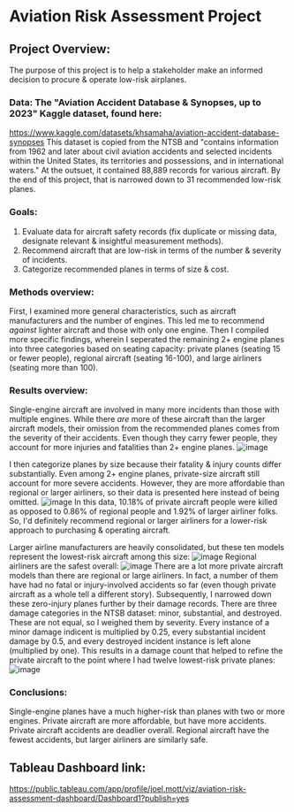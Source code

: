 # Aviation Risk Assessment Project
## Project Overview:
The purpose of this project is to help a stakeholder make an informed decision to procure & operate low-risk airplanes.

### Data: The "Aviation Accident Database & Synopses, up to 2023" Kaggle dataset, found here:
https://www.kaggle.com/datasets/khsamaha/aviation-accident-database-synopses
This dataset is copied from the NTSB and "contains information from 1962 and later about civil aviation accidents and selected incidents within the United States, its territories and possessions, and in international waters." At the outsuet, it contained 88,889 records for various aircraft. By the end of this project, that is narrowed down to 31 recommended low-risk planes.

### Goals:
1. Evaluate data for aircraft safety records (fix duplicate or missing data, designate relevant & insightful measurement methods).
2. Recommend aircraft that are low-risk in terms of the	number & severity of incidents.
3. Categorize recommended planes in terms of size & cost.

### Methods overview:
First, I examined more general characteristics, such as aircraft manufacturers and the number of engines. This led me to recommend *against* lighter aircraft and those with only one engine. 
Then I compiled more specific findings, wherein I seperated the remaining 2+ engine planes into three categories based on seating capacity: private planes (seating 15 or fewer people), regional aircraft (seating 16-100), and large airliners (seating more than 100).

### Results overview:
Single-engine aircraft are involved in many more incidents than those with multiple engines. While there *are* more of these aircraft than the larger aircraft models, their omission from the recommended planes comes from the severity of their accidents. Even though they carry fewer people, they account for more injuries and fatalities than 2+ engine planes.
![image](https://github.com/joeldmott/aviation-risk-project/assets/51928528/666054ff-351d-4581-be1e-707e0ad0e4e0)

I then categorize planes by size because their fatality & injury counts differ substantially. Even among 2+ engine planes, private-size aircraft still account for more severe accidents. However, they are more affordable than regional or larger airliners, so their data is presented here instead of being omitted.
![image](https://github.com/joeldmott/aviation-risk-project/assets/51928528/3f5f8ddb-c7a3-4a2c-b9c7-4999736bfd6e)
In this data, 10.18% of private aircraft people were killed as opposed to 0.86% of regional people and 1.92% of larger airliner folks. So, I'd definitely recommend regional or larger airliners for a lower-risk approach to purchasing & operating aircraft.

Larger airline manufacturers are heavily consolidated, but these ten models represent the lowest-risk aircraft among this size:
![image](https://github.com/joeldmott/aviation-risk-project/assets/51928528/a4636fd6-0384-44dd-b090-4f83be71abc2)
Regional airliners are the safest overall:
![image](https://github.com/joeldmott/aviation-risk-project/assets/51928528/016650ea-875f-4c5e-a136-c5ae1d9c1cc6)
There are a lot more private aircraft models than there are regional or large airliners. In fact, a number of them have had no fatal or injury-involved accidents so far (even though private aircraft as a whole tell a different story).
Subsequently, I narrowed down these zero-injury planes further by their damage records. There are three damage categories in the NTSB dataset: minor, substantial, and destroyed. These are not equal, so I weighed them by severity. Every instance of a minor damage indicent is multiplied by 0.25, every substantial incident damage by 0.5, and every destroyed incident instance is left alone (multiplied by one). This results in a damage count that helped to refine the private aircraft to the point where I had twelve lowest-risk private planes:
![image](https://github.com/joeldmott/aviation-risk-project/assets/51928528/f7772fcc-983f-4620-824e-d9ae202689ed)


### Conclusions:
Single-engine planes have a much higher-risk than planes with two or more engines.
Private aircraft are more affordable, but have more accidents.
Private aircraft accidents are deadlier overall.
Regional aircraft have the fewest accidents, but larger airliners are similarly safe.

## Tableau Dashboard link:
https://public.tableau.com/app/profile/joel.mott/viz/aviation-risk-assessment-dashboard/Dashboard1?publish=yes

